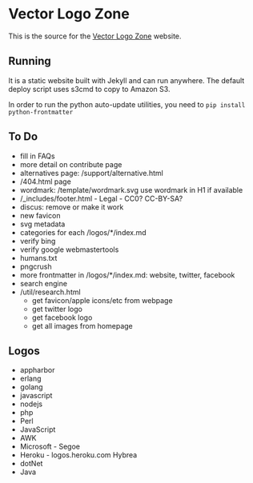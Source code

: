 # Vector Logo Zone

This is the source for the [Vector Logo Zone](http://www.vectorlogo.zone/) website.

## Running

It is a static website built with Jekyll and can run anywhere.  The default deploy script uses s3cmd to copy to Amazon S3.

In order to run the python auto-update utilities, you need to `pip install python-frontmatter`

## To Do

 * fill in FAQs
 * more detail on contribute page
 * alternatives page: /support/alternative.html
 * /404.html page
 * wordmark:
	/template/wordmark.svg
	use wordmark in H1 if available
 * /_includes/footer.html - Legal - CC0?  CC-BY-SA?
 * discus: remove or make it work
 * new favicon
 * svg metadata
 * categories for each /logos/*/index.md
 * verify bing
 * verify google webmastertools
 * humans.txt
 * pngcrush
 * more frontmatter in /logos/*/index.md: website, twitter, facebook
 * search engine
 * /util/research.html
	- get favicon/apple icons/etc from webpage
	- get twitter logo
	- get facebook logo
	- get all images from homepage

## Logos

 * appharbor
 * erlang
 * golang
 * javascript
 * nodejs
 * php
 * Perl
 * JavaScript
 * AWK
 * Microsoft - Segoe
 * Heroku - logos.heroku.com Hybrea
 * dotNet
 * Java
